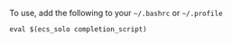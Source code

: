 To use, add the following to your `~/.bashrc` or `~/.profile`

    eval $(ecs_solo completion_script)
